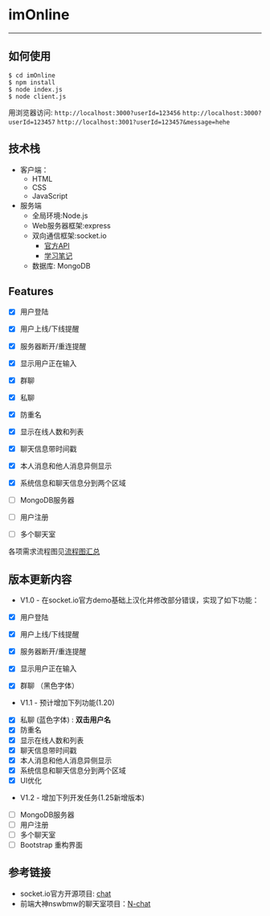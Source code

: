 ﻿# imOnline
-----------------------
## 如何使用
```
$ cd imOnline
$ npm install
$ node index.js
$ node client.js
```
用浏览器访问:  `http://localhost:3000?userId=123456` `http://localhost:3000?userId=123457` `http://localhost:3001?userId=123457&message=hehe`


## 技术栈
+ 客户端：
  + HTML
  + CSS
  + JavaScript
+ 服务端
  + 全局环境:Node.js
  + Web服务器框架:express
  + 双向通信框架:socket.io 
    +  [官方API](https://coding.net/u/605629942xiatian/p/imOnline/git/blob/group/online-v1.0/docs/socket.io_API.md)
    +  [学习笔记](https://coding.net/u/605629942xiatian/p/imOnline/git/blob/group/online-v1.0/docs/socket.io%E5%AD%A6%E4%B9%A0%E7%AC%94%E8%AE%B0.md)
  + 数据库: MongoDB

## Features
- [x] 用户登陆
- [x] 用户上线/下线提醒
- [x] 服务器断开/重连提醒
- [x] 显示用户正在输入
- [x] 群聊
- [x] 私聊
- [x] 防重名
- [x] 显示在线人数和列表
- [x] 聊天信息带时间戳
- [x] 本人消息和他人消息异侧显示
- [x] 系统信息和聊天信息分到两个区域
- [ ] MongoDB服务器
- [ ] 用户注册
- [ ] 多个聊天室


各项需求流程图见[流程图汇总](https://coding.net/u/605629942xiatian/p/imOnline/git/blob/group/online-v1.0/docs/imOnline%E5%BC%80%E5%8F%91%E6%B5%81%E7%A8%8B%E5%9B%BE.md)

## 版本更新内容

- V1.0 - 在socket.io官方demo基础上汉化并修改部分错误，实现了如下功能：
- [x] 用户登陆
- [x] 用户上线/下线提醒
- [x] 服务器断开/重连提醒
- [x] 显示用户正在输入
- [x] 群聊 （黑色字体）


- V1.1 - 预计增加下列功能(1.20)
- [x] 私聊 (蓝色字体)  :  **双击用户名** 
- [x] 防重名
- [x] 显示在线人数和列表
- [x] 聊天信息带时间戳
- [x] 本人消息和他人消息异侧显示
- [x] 系统信息和聊天信息分到两个区域
- [x] UI优化

- V1.2 - 增加下列开发任务(1.25新增版本)
- [ ] MongoDB服务器
- [ ] 用户注册
- [ ] 多个聊天室
- [ ] Bootstrap 重构界面
## 参考链接
+ socket.io官方开源项目: [chat](https://github.com/socketio/socket.io/tree/master/examples/chat)
+ 前端大神nswbmw的聊天室项目：[N-chat](https://github.com/nswbmw/N-chat)

